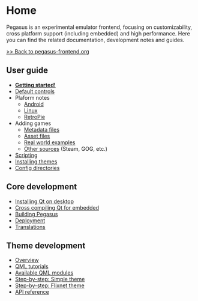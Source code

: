 # Home

Pegasus is an experimental emulator frontend, focusing on customizability, cross platform support (including embedded) and high performance. Here you can find the related documentation, development notes and guides.

[&gt;&gt; Back to pegasus-frontend.org](http://pegasus-frontend.org/)


## User guide

- [**Getting started!**](user-guide/getting-started.md)
- [Default controls](user-guide/controls.md)
- Plaform notes
    - [Android](user-guide/platform-android.md)
    - [Linux](user-guide/platform-linux.md)
    - [RetroPie](user-guide/platform-retropie.md)
- Adding games
    - [Metadata files](user-guide/meta-files.md)
    - [Asset files](user-guide/meta-assets.md)
    - [Real world examples](user-guide/meta-examples.md)
    - [Other sources](user-guide/meta-sources.md) (Steam, GOG, etc.)
- [Scripting](user-guide/scripting.md)
- [Installing themes](user-guide/installing-themes.md)
- [Config directories](user-guide/config-dirs.md)

## Core development

- [Installing Qt on desktop](dev/install-qt.md)
- [Cross compiling Qt for embedded](dev/cross-compile-qt.md)
- [Building Pegasus](dev/build.md)
- [Deployment](dev/deploy.md)
- [Translations](dev/translate.md)

## Theme development

- [Overview](themes/overview.md)
- [QML tutorials](themes/qml-tutorials.md)
- [Available QML modules](themes/qml-modules.md)
- [Step-by-step: Simple theme](themes/example-simple.md)
- [Step-by-step: Flixnet theme](themes/example-flixnet.md)
- [API reference](themes/api.md)
